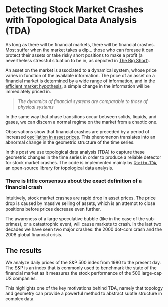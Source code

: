 # Detecting Stock Market Crashes with Topological Data Analysis (TDA)

As long as there will be financial markets, there will be financial crashes. Most suffer when the market takes a dip… those who can foresee it can protect their assets or take risky short positions to make a profit (a nevertheless stressful situation to be in, as depicted in [The Big Short](https://www.youtube.com/watch?v=vgqG3ITMv1Q)).

An asset on the market is associated to a dynamical system, whose price varies in function of the available information. The price of an asset on a financial market is determined by a wide range of information, and in the [efficient market hypothesis](https://en.wikipedia.org/wiki/Efficient-market_hypothesis), a simple change in the information will be immediately priced in.

> *The dynamics of financial systems are comparable to those of physical systems*

In the same way that phase transitions occur between solids, liquids, and gases, we can discern a normal regime on the market from a chaotic one.

Observations show that financial crashes are preceded by a period of increased [oscillation in asset prices](https://arxiv.org/abs/cond-mat/9901035). This phenomenon translates into an abnormal change in the geometric structure of the time series.

In this post we use topological data analysis (TDA) to capture these geometric changes in the time series in order to produce a reliable detector for stock market crashes. The code is implemented mainly by [`Giotto-TDA`](https://github.com/giotto-ai/giotto-tda), an open-source library for topological data analysis.

### There is little consensus about the exact definition of a financial crash

Intuitively, stock market crashes are rapid drop in asset prices. The price drop is caused by massive selling of assets, which is an attempt to close positions before prices decrease even further.

The awareness of a large speculative bubble (like in the case of the sub-primes), or a catastrophic event, will cause markets to crash. In the last two decades we have seen two major crashes: the 2000 dot-com crash and the 2008 global financial crisis.

## The results

We analyze daily prices of the S&P 500 index from 1980 to the present day. The S&P is an index that is commonly used to benchmark the state of the financial market as it measures the stock performance of the 500 large-cap US companies.

This highlights one of the key motivations behind TDA, namely that topology and geometry can provide a powerful method to abstract subtle structure in complex data.
